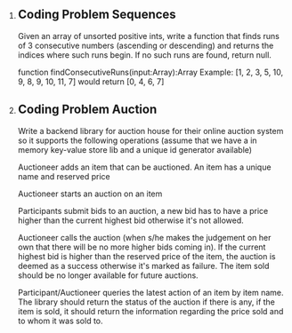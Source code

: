1. Coding Problem Sequences
   --------------------
   Given an array of unsorted positive ints, write a function that finds runs of 3 consecutive numbers (ascending or descending) and returns the indices where such runs begin.  If no such runs are found, return null.

   function findConsecutiveRuns(input:Array):Array
   Example:  [1, 2, 3, 5, 10, 9, 8, 9, 10, 11, 7] would return [0, 4, 6, 7]


2. Coding Problem Auction
   --------------------
    Write a backend library for auction house for their online auction system so it supports the following operations (assume that we have a in memory key-value store lib and a unique id generator available)

   Auctioneer adds an item that can be auctioned. An item has a unique name and reserved price


   Auctioneer starts an auction on an item

   Participants submit bids to an auction, a new bid has to have a price higher than the current highest bid otherwise it's not allowed.


   Auctioneer calls the auction (when s/he makes the judgement on her own that there will be no more higher bids coming in). If the current highest bid is higher than the reserved price of the item, the auction is deemed as a success otherwise it's marked as failure. The item sold should be no longer available for future auctions.


   Participant/Auctioneer queries the latest action of an item by item name. The library should return the status of the auction if there is any, if the item is sold, it should return the information regarding the price sold and to whom it was sold to.